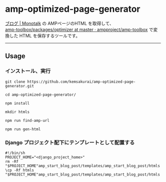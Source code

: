 # amp-optimized-page-generator       

[ブログ | Monotalk](https://www.monotalk.xyz/) の AMPページのHTML を取得して、    
[amp-toolbox/packages/optimizer at master · ampproject/amp-toolbox](https://github.com/ampproject/amp-toolbox/tree/master/packages/optimizer) で変換した HTML を保存するツールです。     


-----------------------------------------------------
## Usage            

### インストール、実行    
```console
git clone https://github.com/kemsakurai/amp-optimized-page-generator.git
```

```console
cd amp-optimized-page-generator/
```

```console
npm install
```

```console
mkdir htmls
```

```console
npm run find-amp-url
```

```console
npm run gen-html
```

### Django プロジェクト配下にテンプレートとして配置する    
```console
#!/bin/sh
PROJECT_HOME="<django_project_home>"
rm -Rf "$PROJECT_HOME"amp_start_blog_post/templates/amp_start_blog_post/htmls
\cp -Rf htmls "$PROJECT_HOME"amp_start_blog_post/templates/amp_start_blog_post/htmls
````
